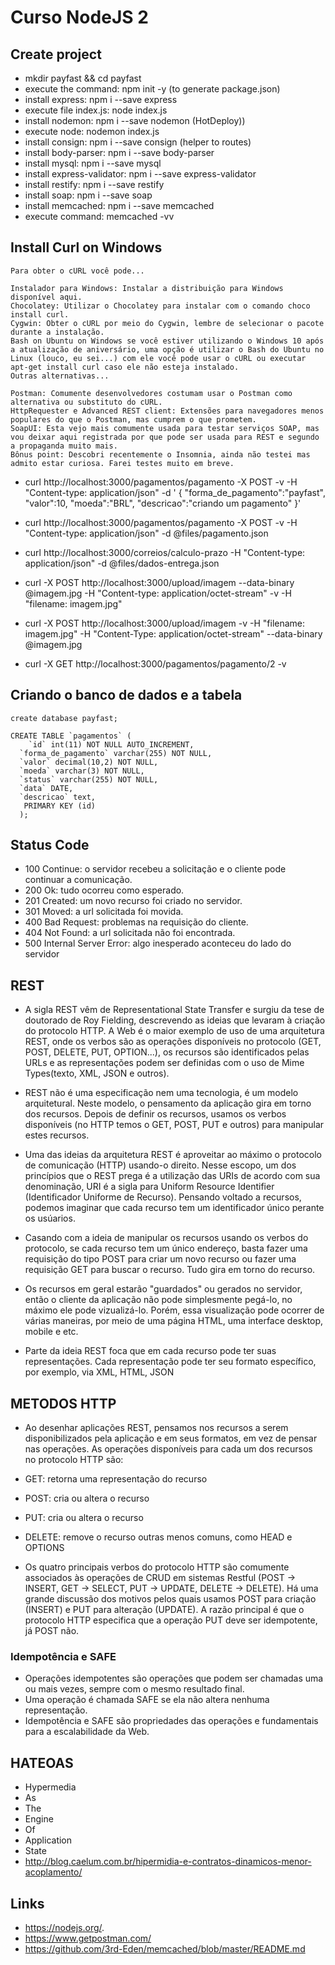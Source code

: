 # Curso NodeJS 2

## Create project
* mkdir payfast && cd payfast
* execute the command: npm init -y (to generate package.json)
* install express: npm i --save express
* execute file index.js: node index.js
* install nodemon: npm i --save nodemon (HotDeploy))
* execute node: nodemon index.js 
* install consign: npm i --save consign (helper to routes)
* install body-parser: npm i --save body-parser
* install mysql: npm i --save mysql
* install express-validator: npm i --save express-validator
* install restify: npm i --save restify
* install soap: npm i --save soap
* install memcached: npm i --save memcached
* execute command: memcached -vv

## Install Curl on Windows
```
Para obter o cURL você pode...

Instalador para Windows: Instalar a distribuição para Windows disponível aqui.
Chocolatey: Utilizar o Chocolatey para instalar com o comando choco install curl.
Cygwin: Obter o cURL por meio do Cygwin, lembre de selecionar o pacote durante a instalação.
Bash on Ubuntu on Windows se você estiver utilizando o Windows 10 após a atualização de aniversário, uma opção é utilizar o Bash do Ubuntu no Linux (louco, eu sei...) com ele você pode usar o cURL ou executar apt-get install curl caso ele não esteja instalado.
Outras alternativas...

Postman: Comumente desenvolvedores costumam usar o Postman como alternativa ou substituto do cURL.
HttpRequester e Advanced REST client: Extensões para navegadores menos populares do que o Postman, mas cumprem o que prometem.
SoapUI: Esta vejo mais comumente usada para testar serviços SOAP, mas vou deixar aqui registrada por que pode ser usada para REST e segundo a propaganda muito mais.
Bônus point: Descobri recentemente o Insomnia, ainda não testei mas admito estar curiosa. Farei testes muito em breve.
```

* curl http://localhost:3000/pagamentos/pagamento -X POST -v -H "Content-type: application/json" -d '
{
  "forma_de_pagamento":"payfast",
  "valor":10,
  "moeda":"BRL",
  "descricao":"criando um pagamento"
}'

* curl http://localhost:3000/pagamentos/pagamento -X POST -v -H "Content-type: application/json" -d @files/pagamento.json

* curl http://localhost:3000/correios/calculo-prazo -H "Content-type: application/json" -d 
@files/dados-entrega.json

* curl -X POST http://localhost:3000/upload/imagem --data-binary @imagem.jpg -H "Content-type: application/octet-stream" -v -H "filename: imagem.jpg"

* curl -X POST http://localhost:3000/upload/imagem -v 
          -H "filename: imagem.jpg" 
          -H "Content-Type: application/octet-stream" 
          --data-binary @imagem.jpg

* curl -X GET http://localhost:3000/pagamentos/pagamento/2 -v
         

## Criando o banco de dados e a tabela
```
create database payfast;

CREATE TABLE `pagamentos` (
    `id` int(11) NOT NULL AUTO_INCREMENT,
  `forma_de_pagamento` varchar(255) NOT NULL,
  `valor` decimal(10,2) NOT NULL,
  `moeda` varchar(3) NOT NULL,
  `status` varchar(255) NOT NULL,
  `data` DATE,
  `descricao` text,
   PRIMARY KEY (id)
  );
```

## Status Code
* 100 Continue: o servidor recebeu a solicitação e o cliente pode continuar a comunicação.
* 200 Ok: tudo ocorreu como esperado.
* 201 Created: um novo recurso foi criado no servidor.
* 301 Moved: a url solicitada foi movida.
* 400 Bad Request: problemas na requisição do cliente.
* 404 Not Found: a url solicitada não foi encontrada.
* 500 Internal Server Error: algo inesperado aconteceu do lado do servidor

## REST
* A sigla REST vêm de Representational State Transfer e surgiu da tese de doutorado de Roy Fielding, descrevendo as ideias que levaram à criação do protocolo HTTP. A Web é o maior exemplo de uso de uma arquitetura REST, onde os verbos são as operações disponíveis no protocolo (GET, POST, DELETE, PUT, OPTION...), os recursos são identificados pelas URLs e as representações podem ser definidas com o uso de Mime Types(texto, XML, JSON e outros).

* REST não é uma especificação nem uma tecnologia, é um modelo arquitetural. Neste modelo, o pensamento da aplicação gira em torno dos recursos. Depois de definir os recursos, usamos os verbos disponíveis (no HTTP temos o GET, POST, PUT e outros) para manipular estes recursos.

* Uma das ideias da arquitetura REST é aproveitar ao máximo o protocolo de comunicação (HTTP) usando-o direito. Nesse escopo, um dos princípios que o REST prega é a utilização das URIs de acordo com sua denominação, URI é a sigla para Uniform Resource Identifier (Identificador Uniforme de Recurso). Pensando voltado a recursos, podemos imaginar que cada recurso tem um identificador único perante os usúarios.

* Casando com a ideia de manipular os recursos usando os verbos do protocolo, se cada recurso tem um único endereço, basta fazer uma requisição do tipo POST para criar um novo recurso ou fazer uma requisição GET para buscar o recurso. Tudo gira em torno do recurso.

* Os recursos em geral estarão "guardados" ou gerados no servidor, então o cliente da aplicação não pode simplesmente pegá-lo, no máximo ele pode vizualizá-lo. Porém, essa visualização pode ocorrer de várias maneiras, por meio de uma página HTML, uma interface desktop, mobile e etc.

* Parte da ideia REST foca que em cada recurso pode ter suas representações. Cada representação pode ter seu formato específico, por exemplo, via XML, HTML, JSON

## METODOS HTTP
* Ao desenhar aplicações REST, pensamos nos recursos a serem disponibilizados pela aplicação e em seus formatos, em vez de pensar nas operações. As operações disponíveis para cada um dos recursos no protocolo HTTP são:

* GET: retorna uma representação do recurso
* POST: cria ou altera o recurso
* PUT: cria ou altera o recurso
* DELETE: remove o recurso outras menos comuns, como HEAD e OPTIONS
* Os quatro principais verbos do protocolo HTTP são comumente associados às operações de CRUD em sistemas Restful (POST -> INSERT, GET -> SELECT, PUT -> UPDATE, DELETE -> DELETE). Há uma grande discussão dos motivos pelos quais usamos POST para criação (INSERT) e PUT para alteração (UPDATE). A razão principal é que o protocolo HTTP especifica que a operação PUT deve ser idempotente, já POST não.

### Idempotência e SAFE
* Operações idempotentes são operações que podem ser chamadas uma ou mais vezes, sempre com o mesmo resultado final.
* Uma operação é chamada SAFE se ela não altera nenhuma representação.
* Idempotência e SAFE são propriedades das operações e fundamentais para a escalabilidade da Web.

## HATEOAS
* Hypermedia
* As
* The
* Engine
* Of
* Application
* State
* http://blog.caelum.com.br/hipermidia-e-contratos-dinamicos-menor-acoplamento/

## Links
* https://nodejs.org/.
* https://www.getpostman.com/
* https://github.com/3rd-Eden/memcached/blob/master/README.md


